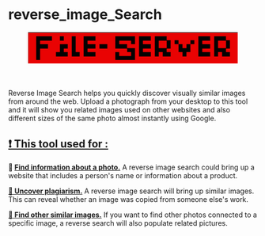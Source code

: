 # reverse_image_Search

<p align="center">
  <img src="https://raw.githubusercontent.com/deadlysnowman3308/file-server-instantly/Hackingvila/screenshot/logo.PNG" alt="LOGO"/>
</p>
<br>
<br>
Reverse Image Search helps you quickly discover visually similar images from around the web. Upload a photograph from your desktop to this tool and it will show you related images used on other websites and also different sizes of the same photo almost instantly using Google.

<br>
<h2><u>❗ This tool used for : </u></h2>


   <b>🛑 <u>Find information about a photo.</u></b> A reverse image search could bring up a website that includes a person's name or information about a product.<br>
   
   <u><b>🛑 Uncover plagiarism.</b></u> A reverse image search will bring up similar images. This can reveal whether an image was copied from someone else's work.<br>
   
  <b><u>🛑 Find other similar images.</b></u> If you want to find other photos connected to a specific image, a reverse search will also populate related pictures. <br>
